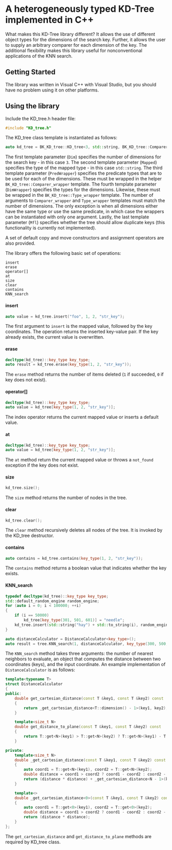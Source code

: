 # A heterogeneously typed KD-Tree implemented in C++

What makes this KD-Tree library different? It allows the use of different object types for the dimensions of the search key. Further, it allows the user to supply an arbitrary comparer for each dimension of the key. The additional flexibility makes this library useful for nonconventional applications of the KNN search.

## Getting Started

The library was written in Visual C++ with Visual Studio, but you should have no problem using it on other platforms.

## Using the library

Include the KD_tree.h header file:
```c++
#include "KD_tree.h"
```
The KD_tree class template is instantiated as follows:
```c++
auto kd_tree = BK_KD_tree::KD_tree<3, std::string, BK_KD_tree::Comparer_wrapper<std::less, std::less, std::less>, BK_KD_tree::Type_wrapper<int, int, std::string>, false>();
```
The first template parameter (`Dim`) specifies the number of dimensions for the search key - in this case `3`. The second template parameter (`Mapped`) specifies the type of the mapped type - in this case `std::string`. The third template parameter (`PredWrapper`) specifies the predicate types that are to be used for each of the dimensions. These must be wrapped in the helper `BK_KD_tree::Comparer_wrapper` template. The fourth template parameter (`DimWrapper`) specifies the types for the dimensions. Likewise, these must be wrapped in the `BK_KD_tree::Type_wrapper` template. The number of arguments to `Comparer_wrapper` and `Type_wrapper` templates must match the number of dimensions. The only exception is when all dimensions either have the same type or use the same predicate, in which case the wrappers can be instantiated with only one argument. Lastly, the last template parameter (`Mfl`) specifies whether the tree should allow duplicate keys (this functionality is currently not implemented).

A set of default copy and move constructors and assignment operators are also provided.

The library offers the following basic set of operations:
``` 
insert
erase
operator[]
at
size
clear
contains
KNN_search
```

#### insert
```c++
auto value = kd_tree.insert("foo", 1, 2, "str_key");
```
The first argument to `insert` is the mapped value, followed by the key coordinates. The operation returns the inserted key-value pair. If the key already exists, the current value is overwritten.

#### erase
```c++
decltype(kd_tree)::key_type key_type;
auto result = kd_tree.erase(key_type(1, 2, "str_key"));
```
The `erase` method returns the number of items deleted (`1` if succeeded, `0` if key does not exist).

#### operator[]
```c++
decltype(kd_tree)::key_type key_type;
auto value = kd_tree[key_type(1, 2, "str_key")];
```
The index operator returns the current mapped value or inserts a default value.

#### at
```c++
decltype(kd_tree)::key_type key_type;
auto value = kd_tree[key_type(1, 2, "str_key")];
```
The `at` method return the current mapped value or throws a `not_found` exception if the key does not exist.

#### size
```c++
kd_tree.size();
```
The `size` method returns the number of nodes in the tree.

#### clear
```c++
kd_tree.clear();
```
The `clear` method recursively deletes all nodes of the tree. It is invoked by the KD_tree destructor.

#### contains
```c++
auto contains = kd_tree.contains(key_type(1, 2, "str_key"));
```
The `contains` method returns a boolean value that indicates whether the key exists.

#### KNN_search
```c++
typedef decltype(kd_tree)::key_type key_type;
std::default_random_engine random_engine;
for (auto i = 0; i < 100000; ++i)
{
    if (i == 50000)
        kd_tree[key_type(301, 501, 601)] = "needle";
    kd_tree.insert(std::string("hay") + std::to_string(i), random_engine() % 10001, random_engine() % 10001, random_engine() % 10001);
}

auto distanceCalculator = DistanceCalculator<key_type>();
auto result = tree.KNN_search(1, distanceCalculator, key_type(300, 500, 600));
```
The `KNN_search` method takes three arguments: the number of nearest neighbors to evaluate, an object that computes the distance between two coordinates (keys), and the input coordinate. An example implementation of `DistanceCalculator` is as follows:
```c++
template<typename T>
struct DistanceCalculator
{
public:
    double get_cartesian_distance(const T &key1, const T &key2) const
    {
        return _get_cartesian_distance<T::dimension() - 1>(key1, key2);
    }

    template<size_t N>
    double get_distance_to_plane(const T &key1, const T &key2) const
    {
        return T::get<N>(key1) > T::get<N>(key2) ? T::get<N>(key1) - T::get<N>(key2) : T::get<N>(key2) - T::get<N>(key1);
    }

private:
    template<size_t N>
    double _get_cartesian_distance(const T &key1, const T &key2) const
    {
        auto coord1 = T::get<N>(key1), coord2 = T::get<N>(key2);
        double distance = coord1 > coord2 ? coord1 - coord2 : coord2 - coord1;
        return (distance * distance) + _get_cartesian_distance<N - 1>(key1, key2);
    }

    template<>
    double _get_cartesian_distance<0>(const T &key1, const T &key2) const
    {
        auto coord1 = T::get<0>(key1), coord2 = T::get<0>(key2);
        double distance = coord1 > coord2 ? coord1 - coord2 : coord2 - coord1;
        return (distance * distance);
    }
};
```
The `get_cartesian_distance` and `get_distance_to_plane` methods are required by KD_tree class.
